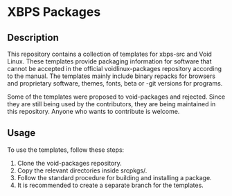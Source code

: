# XBPS Packages

## Description

This repository contains a collection of templates for xbps-src and Void Linux. These templates provide packaging information for software that cannot be accepted in the official voidlinux-packages repository according to the manual. The templates mainly include binary repacks for browsers and proprietary software, themes, fonts, beta or -git versions for programs.

Some of the templates were proposed to void-packages and rejected. Since they are still being used by the contributors, they are being maintained in this repository. Anyone who wants to contribute is welcome.

## Usage

To use the templates, follow these steps:

1. Clone the void-packages repository.
2. Copy the relevant directories inside srcpkgs/.
3. Follow the standard procedure for building and installing a package.
4. It is recommended to create a separate branch for the templates.
